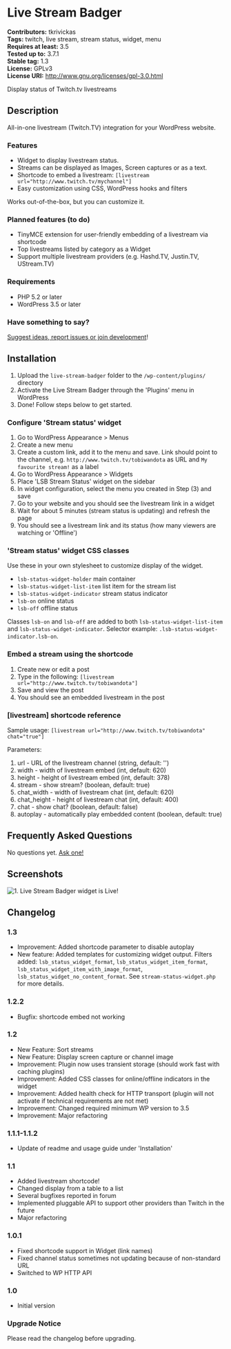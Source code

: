 # Live Stream Badger #
**Contributors:** tkrivickas  
**Tags:** twitch, live stream, stream status, widget, menu  
**Requires at least:** 3.5  
**Tested up to:** 3.7.1  
**Stable tag:** 1.3  
**License:** GPLv3  
**License URI:** http://www.gnu.org/licenses/gpl-3.0.html  

Display status of Twitch.tv livestreams

## Description ##

All-in-one livestream (Twitch.TV) integration for your WordPress website.

### Features ###
* Widget to display livestream status.
* Streams can be displayed as Images, Screen captures or as a text.
* Shortcode to embed a livestream: `[livestream url="http://www.twitch.tv/mychannel"]`
* Easy customization using CSS, WordPress hooks and filters

Works out-of-the-box, but you can customize it.

### Planned features (to do) ###
* TinyMCE extension for user-friendly embedding of a livestream via shortcode
* Top livestreams listed by category as a Widget
* Support multiple livestream providers (e.g. Hashd.TV, Justin.TV, UStream.TV)

### Requirements ###
* PHP 5.2 or later
* WordPress 3.5 or later

### Have something to say? ###
[Suggest ideas, report issues or join development](http://wordpress.org/support/plugin/live-stream-badger)!

## Installation ##

1. Upload the `live-stream-badger` folder to the `/wp-content/plugins/` directory
2. Activate the Live Stream Badger through the 'Plugins' menu in WordPress
3. Done! Follow steps below to get started.

### Configure 'Stream status' widget ###

1. Go to WordPress Appearance > Menus
2. Create a new menu
3. Create a custom link, add it to the menu and save. Link should point to the channel, e.g. `http://www.twitch.tv/tobiwandota` as URL and `My favourite stream!` as a label
4. Go to WordPress Appearance > Widgets
5. Place 'LSB Stream Status' widget on the sidebar
6. In widget configuration, select the menu you created in Step (3) and save
7. Go to your website and you should see the livestream link in a widget
8. Wait for about 5 minutes (stream status is updating) and refresh the page
9. You should see a livestream link and its status (how many viewers are watching or 'Offline')

### 'Stream status' widget CSS classes ###
Use these in your own stylesheet to customize display of the widget.

* `lsb-status-widget-holder` main container
* `lsb-status-widget-list-item` list item for the stream list
* `lsb-status-widget-indicator` stream status indicator
* `lsb-on` online status
* `lsb-off` offline status

Classes `lsb-on` and `lsb-off` are added to both `lsb-status-widget-list-item` and `lsb-status-widget-indicator`. Selector example: `.lsb-status-widget-indicator.lsb-on`.

### Embed a stream using the shortcode ###

1. Create new or edit a post
2. Type in the following: `[livestream url="http://www.twitch.tv/tobiwandota"]`
3. Save and view the post
4. You should see an embedded livestream in the post

### [livestream] shortcode reference ###

Sample usage: `[livestream url="http://www.twitch.tv/tobiwandota" chat="true"]`

Parameters:

1. url - URL of the livestream channel (string, default: '')
2. width - width of livestream embed (int, default: 620)
3. height - height of livestream embed (int, default: 378)
4. stream - show stream? (boolean, default: true)
5. chat_width - width of livestream chat (int, default: 620)
6. chat_height - height of livestream chat (int, default: 400)
7. chat - show chat? (boolean, default: false)
8. autoplay - automatically play embedded content (boolean, default: true)

## Frequently Asked Questions ##

No questions yet. [Ask one!](http://wordpress.org/support/plugin/live-stream-badger)

## Screenshots ##

![1. Live Stream Badger widget is Live!](http://s.wordpress.org/extend/plugins/live-stream-badger/screenshot-1.png)

## Changelog ##

### 1.3 ###
* Improvement: Added shortcode parameter to disable autoplay
* New feature: Added templates for customizing widget output. Filters added: `lsb_status_widget_format`, `lsb_status_widget_item_format`, `lsb_status_widget_item_with_image_format`, `lsb_status_widget_no_content_format`. See `stream-status-widget.php` for more details.
### 1.2.2 ###
* Bugfix: shortcode embed not working
### 1.2 ###
* New Feature: Sort streams
* New Feature: Display screen capture or channel image
* Improvement: Plugin now uses transient storage (should work fast with caching plugins)
* Improvement: Added CSS classes for online/offline indicators in the widget
* Improvement: Added health check for HTTP transport (plugin will not activate if technical requirements are not met)
* Improvement: Changed required minimum WP version to 3.5
* Improvement: Major refactoring
### 1.1.1-1.1.2 ###
* Update of readme and usage guide under 'Installation'
### 1.1 ###
* Added livestream shortcode!
* Changed display from a table to a list
* Several bugfixes reported in forum
* Implemented pluggable API to support other providers than Twitch in the future
* Major refactoring
### 1.0.1 ###
* Fixed shortcode support in Widget (link names)
* Fixed channel status sometimes not updating because of non-standard URL
* Switched to WP HTTP API
### 1.0 ###
* Initial version

### Upgrade Notice ###

Please read the changelog before upgrading.